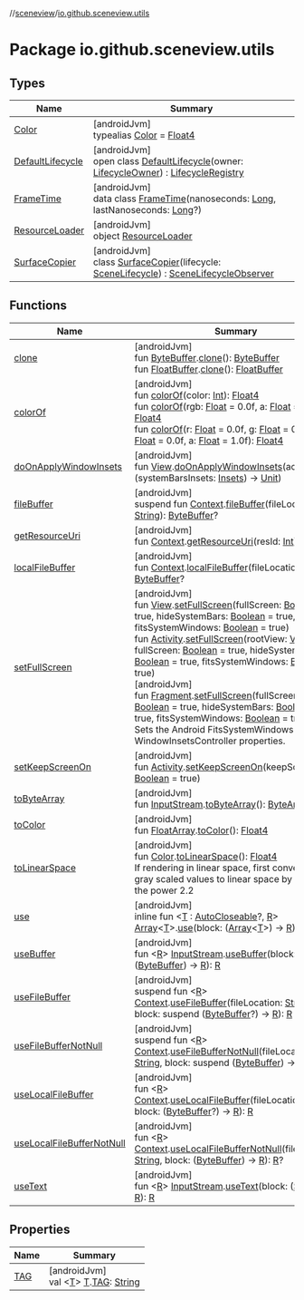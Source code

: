 //[sceneview](../../index.md)/[io.github.sceneview.utils](index.md)

# Package io.github.sceneview.utils

## Types

| Name | Summary |
|---|---|
| [Color](index.md#289679020%2FClasslikes%2F-1571379623) | [androidJvm]<br>typealias [Color](index.md#289679020%2FClasslikes%2F-1571379623) = [Float4](../dev.romainguy.kotlin.math/-float4/index.md) |
| [DefaultLifecycle](-default-lifecycle/index.md) | [androidJvm]<br>open class [DefaultLifecycle](-default-lifecycle/index.md)(owner: [LifecycleOwner](https://developer.android.com/reference/kotlin/androidx/lifecycle/LifecycleOwner.html)) : [LifecycleRegistry](https://developer.android.com/reference/kotlin/androidx/lifecycle/LifecycleRegistry.html) |
| [FrameTime](-frame-time/index.md) | [androidJvm]<br>data class [FrameTime](-frame-time/index.md)(nanoseconds: [Long](https://kotlinlang.org/api/latest/jvm/stdlib/kotlin/-long/index.html), lastNanoseconds: [Long](https://kotlinlang.org/api/latest/jvm/stdlib/kotlin/-long/index.html)?) |
| [ResourceLoader](-resource-loader/index.md) | [androidJvm]<br>object [ResourceLoader](-resource-loader/index.md) |
| [SurfaceCopier](-surface-copier/index.md) | [androidJvm]<br>class [SurfaceCopier](-surface-copier/index.md)(lifecycle: [SceneLifecycle](../io.github.sceneview/-scene-lifecycle/index.md)) : [SceneLifecycleObserver](../io.github.sceneview/-scene-lifecycle-observer/index.md) |

## Functions

| Name | Summary |
|---|---|
| [clone](clone.md) | [androidJvm]<br>fun [ByteBuffer](https://developer.android.com/reference/kotlin/java/nio/ByteBuffer.html).[clone](clone.md)(): [ByteBuffer](https://developer.android.com/reference/kotlin/java/nio/ByteBuffer.html)<br>fun [FloatBuffer](https://developer.android.com/reference/kotlin/java/nio/FloatBuffer.html).[clone](clone.md)(): [FloatBuffer](https://developer.android.com/reference/kotlin/java/nio/FloatBuffer.html) |
| [colorOf](color-of.md) | [androidJvm]<br>fun [colorOf](color-of.md)(color: [Int](https://kotlinlang.org/api/latest/jvm/stdlib/kotlin/-int/index.html)): [Float4](../dev.romainguy.kotlin.math/-float4/index.md)<br>fun [colorOf](color-of.md)(rgb: [Float](https://kotlinlang.org/api/latest/jvm/stdlib/kotlin/-float/index.html) = 0.0f, a: [Float](https://kotlinlang.org/api/latest/jvm/stdlib/kotlin/-float/index.html) = 1.0f): [Float4](../dev.romainguy.kotlin.math/-float4/index.md)<br>fun [colorOf](color-of.md)(r: [Float](https://kotlinlang.org/api/latest/jvm/stdlib/kotlin/-float/index.html) = 0.0f, g: [Float](https://kotlinlang.org/api/latest/jvm/stdlib/kotlin/-float/index.html) = 0.0f, b: [Float](https://kotlinlang.org/api/latest/jvm/stdlib/kotlin/-float/index.html) = 0.0f, a: [Float](https://kotlinlang.org/api/latest/jvm/stdlib/kotlin/-float/index.html) = 1.0f): [Float4](../dev.romainguy.kotlin.math/-float4/index.md) |
| [doOnApplyWindowInsets](do-on-apply-window-insets.md) | [androidJvm]<br>fun [View](https://developer.android.com/reference/kotlin/android/view/View.html).[doOnApplyWindowInsets](do-on-apply-window-insets.md)(action: (systemBarsInsets: [Insets](https://developer.android.com/reference/kotlin/androidx/core/graphics/Insets.html)) -&gt; [Unit](https://kotlinlang.org/api/latest/jvm/stdlib/kotlin/-unit/index.html)) |
| [fileBuffer](file-buffer.md) | [androidJvm]<br>suspend fun [Context](https://developer.android.com/reference/kotlin/android/content/Context.html).[fileBuffer](file-buffer.md)(fileLocation: [String](https://kotlinlang.org/api/latest/jvm/stdlib/kotlin/-string/index.html)): [ByteBuffer](https://developer.android.com/reference/kotlin/java/nio/ByteBuffer.html)? |
| [getResourceUri](get-resource-uri.md) | [androidJvm]<br>fun [Context](https://developer.android.com/reference/kotlin/android/content/Context.html).[getResourceUri](get-resource-uri.md)(resId: [Int](https://kotlinlang.org/api/latest/jvm/stdlib/kotlin/-int/index.html)): [String](https://kotlinlang.org/api/latest/jvm/stdlib/kotlin/-string/index.html) |
| [localFileBuffer](local-file-buffer.md) | [androidJvm]<br>fun [Context](https://developer.android.com/reference/kotlin/android/content/Context.html).[localFileBuffer](local-file-buffer.md)(fileLocation: [String](https://kotlinlang.org/api/latest/jvm/stdlib/kotlin/-string/index.html)): [ByteBuffer](https://developer.android.com/reference/kotlin/java/nio/ByteBuffer.html)? |
| [setFullScreen](set-full-screen.md) | [androidJvm]<br>fun [View](https://developer.android.com/reference/kotlin/android/view/View.html).[setFullScreen](set-full-screen.md)(fullScreen: [Boolean](https://kotlinlang.org/api/latest/jvm/stdlib/kotlin/-boolean/index.html) = true, hideSystemBars: [Boolean](https://kotlinlang.org/api/latest/jvm/stdlib/kotlin/-boolean/index.html) = true, fitsSystemWindows: [Boolean](https://kotlinlang.org/api/latest/jvm/stdlib/kotlin/-boolean/index.html) = true)<br>fun [Activity](https://developer.android.com/reference/kotlin/android/app/Activity.html).[setFullScreen](set-full-screen.md)(rootView: [View](https://developer.android.com/reference/kotlin/android/view/View.html), fullScreen: [Boolean](https://kotlinlang.org/api/latest/jvm/stdlib/kotlin/-boolean/index.html) = true, hideSystemBars: [Boolean](https://kotlinlang.org/api/latest/jvm/stdlib/kotlin/-boolean/index.html) = true, fitsSystemWindows: [Boolean](https://kotlinlang.org/api/latest/jvm/stdlib/kotlin/-boolean/index.html) = true)<br>[androidJvm]<br>fun [Fragment](https://developer.android.com/reference/kotlin/androidx/fragment/app/Fragment.html).[setFullScreen](set-full-screen.md)(fullScreen: [Boolean](https://kotlinlang.org/api/latest/jvm/stdlib/kotlin/-boolean/index.html) = true, hideSystemBars: [Boolean](https://kotlinlang.org/api/latest/jvm/stdlib/kotlin/-boolean/index.html) = true, fitsSystemWindows: [Boolean](https://kotlinlang.org/api/latest/jvm/stdlib/kotlin/-boolean/index.html) = true)<br>Sets the Android FitsSystemWindows and WindowInsetsController properties. |
| [setKeepScreenOn](set-keep-screen-on.md) | [androidJvm]<br>fun [Activity](https://developer.android.com/reference/kotlin/android/app/Activity.html).[setKeepScreenOn](set-keep-screen-on.md)(keepScreenOn: [Boolean](https://kotlinlang.org/api/latest/jvm/stdlib/kotlin/-boolean/index.html) = true) |
| [toByteArray](to-byte-array.md) | [androidJvm]<br>fun [InputStream](https://developer.android.com/reference/kotlin/java/io/InputStream.html).[toByteArray](to-byte-array.md)(): [ByteArray](https://kotlinlang.org/api/latest/jvm/stdlib/kotlin/-byte-array/index.html) |
| [toColor](to-color.md) | [androidJvm]<br>fun [FloatArray](https://kotlinlang.org/api/latest/jvm/stdlib/kotlin/-float-array/index.html).[toColor](to-color.md)(): [Float4](../dev.romainguy.kotlin.math/-float4/index.md) |
| [toLinearSpace](to-linear-space.md) | [androidJvm]<br>fun [Color](index.md#289679020%2FClasslikes%2F-1571379623).[toLinearSpace](to-linear-space.md)(): [Float4](../dev.romainguy.kotlin.math/-float4/index.md)<br>If rendering in linear space, first convert the gray scaled values to linear space by rising to the power 2.2 |
| [use](use.md) | [androidJvm]<br>inline fun &lt;[T](use.md) : [AutoCloseable](https://developer.android.com/reference/kotlin/java/lang/AutoCloseable.html)?, [R](use.md)&gt; [Array](https://kotlinlang.org/api/latest/jvm/stdlib/kotlin/-array/index.html)&lt;[T](use.md)&gt;.[use](use.md)(block: ([Array](https://kotlinlang.org/api/latest/jvm/stdlib/kotlin/-array/index.html)&lt;[T](use.md)&gt;) -&gt; [R](use.md)): [R](use.md) |
| [useBuffer](use-buffer.md) | [androidJvm]<br>fun &lt;[R](use-buffer.md)&gt; [InputStream](https://developer.android.com/reference/kotlin/java/io/InputStream.html).[useBuffer](use-buffer.md)(block: ([ByteBuffer](https://developer.android.com/reference/kotlin/java/nio/ByteBuffer.html)) -&gt; [R](use-buffer.md)): [R](use-buffer.md) |
| [useFileBuffer](use-file-buffer.md) | [androidJvm]<br>suspend fun &lt;[R](use-file-buffer.md)&gt; [Context](https://developer.android.com/reference/kotlin/android/content/Context.html).[useFileBuffer](use-file-buffer.md)(fileLocation: [String](https://kotlinlang.org/api/latest/jvm/stdlib/kotlin/-string/index.html), block: suspend ([ByteBuffer](https://developer.android.com/reference/kotlin/java/nio/ByteBuffer.html)?) -&gt; [R](use-file-buffer.md)): [R](use-file-buffer.md) |
| [useFileBufferNotNull](use-file-buffer-not-null.md) | [androidJvm]<br>suspend fun &lt;[R](use-file-buffer-not-null.md)&gt; [Context](https://developer.android.com/reference/kotlin/android/content/Context.html).[useFileBufferNotNull](use-file-buffer-not-null.md)(fileLocation: [String](https://kotlinlang.org/api/latest/jvm/stdlib/kotlin/-string/index.html), block: suspend ([ByteBuffer](https://developer.android.com/reference/kotlin/java/nio/ByteBuffer.html)) -&gt; [R](use-file-buffer-not-null.md)): [R](use-file-buffer-not-null.md)? |
| [useLocalFileBuffer](use-local-file-buffer.md) | [androidJvm]<br>fun &lt;[R](use-local-file-buffer.md)&gt; [Context](https://developer.android.com/reference/kotlin/android/content/Context.html).[useLocalFileBuffer](use-local-file-buffer.md)(fileLocation: [String](https://kotlinlang.org/api/latest/jvm/stdlib/kotlin/-string/index.html), block: ([ByteBuffer](https://developer.android.com/reference/kotlin/java/nio/ByteBuffer.html)?) -&gt; [R](use-local-file-buffer.md)): [R](use-local-file-buffer.md) |
| [useLocalFileBufferNotNull](use-local-file-buffer-not-null.md) | [androidJvm]<br>fun &lt;[R](use-local-file-buffer-not-null.md)&gt; [Context](https://developer.android.com/reference/kotlin/android/content/Context.html).[useLocalFileBufferNotNull](use-local-file-buffer-not-null.md)(fileLocation: [String](https://kotlinlang.org/api/latest/jvm/stdlib/kotlin/-string/index.html), block: ([ByteBuffer](https://developer.android.com/reference/kotlin/java/nio/ByteBuffer.html)) -&gt; [R](use-local-file-buffer-not-null.md)): [R](use-local-file-buffer-not-null.md)? |
| [useText](use-text.md) | [androidJvm]<br>fun &lt;[R](use-text.md)&gt; [InputStream](https://developer.android.com/reference/kotlin/java/io/InputStream.html).[useText](use-text.md)(block: ([String](https://kotlinlang.org/api/latest/jvm/stdlib/kotlin/-string/index.html)) -&gt; [R](use-text.md)): [R](use-text.md) |

## Properties

| Name | Summary |
|---|---|
| [TAG](-t-a-g.md) | [androidJvm]<br>val &lt;[T](-t-a-g.md)&gt; [T](-t-a-g.md).[TAG](-t-a-g.md): [String](https://kotlinlang.org/api/latest/jvm/stdlib/kotlin/-string/index.html) |
